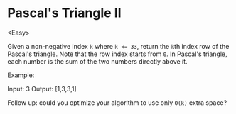 # Pascal's Triangle II

\<Easy>

Given a non-negative index `k` where `k <= 33`, return the `k`th index row of
the Pascal's triangle. Note that the row index starts from `0`. In Pascal's
triangle, each number is the sum of the two numbers directly above it.

Example:

Input: 3
Output: [1,3,3,1]

Follow up: could you optimize your algorithm to use only `O(k)` extra space?
